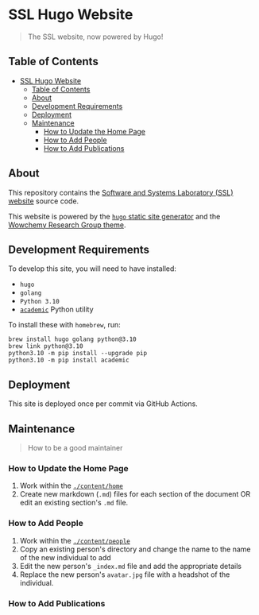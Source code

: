 # SSL Hugo Website

> The SSL website, now powered by Hugo!

## Table of Contents

- [SSL Hugo Website](#ssl-hugo-website)
  - [Table of Contents](#table-of-contents)
  - [About](#about)
  - [Development Requirements](#development-requirements)
  - [Deployment](#deployment)
  - [Maintenance](#maintenance)
    - [How to Update the Home Page](#how-to-update-the-home-page)
    - [How to Add People](#how-to-add-people)
    - [How to Add Publications](#how-to-add-publications)

## About

This repository contains the [Software and Systems Laboratory (SSL) website](https://ssl.cs.luc.edu)
source code.

This website is powered by the [`hugo` static site generator](https://gohugo.io) and the [Wowchemy Research Group theme](https://github.com/wowchemy/starter-hugo-research-group).

## Development Requirements

To develop this site, you will need to have installed:

- `hugo`
- `golang`
- `Python 3.10`
- [`academic`](https://pypi.org/project/academic/) Python utility

To install these with `homebrew`, run:

```shell
brew install hugo golang python@3.10
brew link python@3.10
python3.10 -m pip install --upgrade pip
python3.10 -m pip install academic
```

## Deployment

This site is deployed once per commit via GitHub Actions.

## Maintenance

> How to be a good maintainer

### How to Update the Home Page

1. Work within the [`./content/home`](content/home/)
2. Create new markdown (`.md`) files for each section of the document OR edit an existing section's `.md` file.

### How to Add People

1. Work within the [`./content/people`](content/people)
2. Copy an existing person's directory and change the name to the name of the new individual to add
3. Edit the new person's `_index.md` file and add the appropriate details
4. Replace the new person's `avatar.jpg` file with a headshot of the individual.

### How to Add Publications
